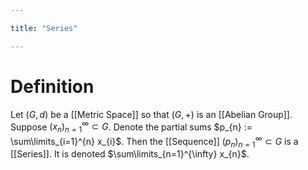```yaml
---

title: "Series"

---
```

# Definition
Let $(G, d)$ be a [[Metric Space]] so that $(G, +)$ is an [[Abelian Group]]. Suppose $({x}_{n})_{n=1}^{\infty} \subset {G}$. Denote the partial sums $p_{n} := \sum\limits_{i=1}^{n} x_{i}$. Then the [[Sequence]] $({p}_{n})_{n=1}^{\infty} \subset {G}$ is a [[Series]]. It is denoted $\sum\limits_{n=1}^{\infty} x_{n}$.